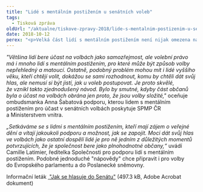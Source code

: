 ```yaml
---
title: "Lidé s mentálním postižením u senátních voleb"
tags:
  - Tisková zpráva
oldUrl: "/aktualne/tiskove-zpravy-2018/lide-s-mentalnim-postizenim-u-senatnich-voleb"
date: 2018-10-12
perex: "<p>Velká část lidí s mentálním postižením není nijak omezena na právu volit své zástupce do orgánů veřejné správy. Mnoho jich přišlo volit do zastupitelstev obcí a chystají se také dnes nebo zítra odevzdat svůj hlas ve druhém kole senátních voleb. Společnost pro podporu lidí s mentálním postižením (SPMP ČR) proto společně s Ministerstvem vnitra České republiky připravila leták, který voliče názorně provede celým procesem volby.</p>"
---
```


<!-- imported from the old website -->

<p><em>&quot;Většina lidí bere účast na volbách jako samozřejmost, ale volební právo má i mnoho lidí s mentálním postižením, pro které může být způsob volby nepřehledný a matoucí. Ostatně, podobný problém mohou mít i lidé vyššího věku, kteří chtějí volit, dokážou se sami rozhodnout, komu by chtěli dát svůj hlas, ale nemusí si být jistí, jak u voleb postupovat. Je proto skvělé, že vznikl takto zjednodušený návod. Bylo by smutné, kdyby část občanů byla o účast na volbách obrána jen proto, že jsou volby složité,&quot;</em> oceňuje ombudsmanka Anna Šabatová podporu, kterou lidem s mentálním postižením pro účast v senátních volbách poskytuje SPMP ČR a Ministerstvem vnitra.</p><p><em>„Setkáváme se s lidmi s mentálním postižením, kteří mají zájem o veřejné dění a vítají jakoukoli podporu a možnost, jak se zapojit. Moci dát svůj hlas ve volbách jako ostatní dospělí lidé je pro ně jedním z důležitých momentů potvrzujících, že je společnost bere jako plnohodnotné občany,“</em> uvádí Camille Latimier, ředitelka Společnosti pro podporu lidí s mentálním postižením. Podobné jednoduché &quot;nápovědy&quot; chce připravit i pro volby do Evropského parlamentu a do Poslanecké sněmovny.</p><p>Informační leták <a title="Otevření do nového okna" href="https://www.ochrance.cz/fileadmin/user_upload/CRPD/Informacni-letak-volby-senat-SPMP.pdf" target="_blank"><img alt="" src="https://www.ochrance.cz/typo3/ext/od_linkdesc/icons/pdf.gif" class="od_linkdesc_icon" /> &quot;Jak se hlasuje do Senátu&quot;</a> (497.3 kB, Adobe Acrobat dokument)</p>
